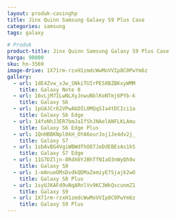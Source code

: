 ```yaml
---
layout: produk-casinghp
title: Jinx Quinn Samsung Galaxy S9 Plus Case
categories: samsung
tags: galaxy

# Produk
product-title: Jinx Quinn Samsung Galaxy S9 Plus Case
harga: 90000
sku: hn-3569
image-drive: 1X71rm-rzxH1zmdcWwMoVVIp8C0PwYm6z
gallery:
  - url: 1dE4Zvw_xJw_SNkiTUIrPES8BZBKxyWMM
    title: Galaxy Note 8
  - url: 16vLjM7ILwNLXyJnwuNblKoNTmj6PYb-k
    title: Galaxy S6
  - url: 1pGAJCr62VPwAbDIL0MQqSIa4tDCIci1a
    title: Galaxy S6 Edge
  - url: 14foNhJ3ER7bmJaIfShJNAelANFLKLAmu
    title: Galaxy S6 Edge Plus
  - url: 1QnHBBKNpl0kH_OYA6ourJoj1Je4dv2j_
    title: Galaxy S7
  - url: 1sbAvBG4VgiWBWdfhOO7JeDdEBEsAs1kS
    title: Galaxy S7 Edge
  - url: 11G7DZljn-8RdX6YJBhTfNIaO3nWyQh0v
    title: Galaxy S8
  - url: 1-mAnueOMsDvdkQDMaZemiyE7Sjajk2wO
    title: Galaxy S8 Plus
  - url: 1syUJKAFd9uNqARnlVv9KC3WkQscunmZ1
    title: Galaxy S9
  - url: 1X71rm-rzxH1zmdcWwMoVVIp8C0PwYm6z
    title: Galaxy S9 Plus
---
```

